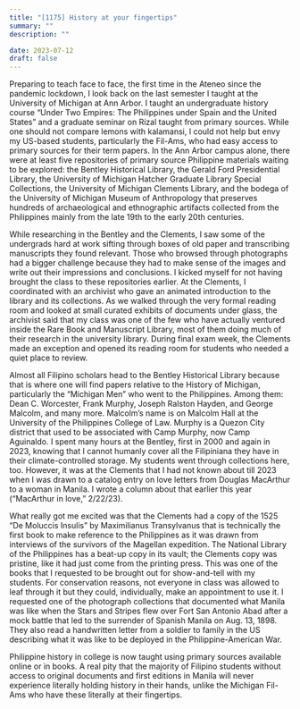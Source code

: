 ```yaml
---
title: "[1175] History at your fingertips"
summary: ""
description: ""

date: 2023-07-12
draft: false
---
```


Preparing to teach face to face, the first time in the Ateneo since the pandemic lockdown, I look back on the last semester I taught at the University of Michigan at Ann Arbor. I taught an undergraduate history course “Under Two Empires: The Philippines under Spain and the United States” and a graduate seminar on Rizal taught from primary sources. While one should not compare lemons with kalamansi, I could not help but envy my US-based students, particularly the Fil-Ams, who had easy access to primary sources for their term papers. In the Ann Arbor campus alone, there were at least five repositories of primary source Philippine materials waiting to be explored: the Bentley Historical Library, the Gerald Ford Presidential Library, the University of Michigan Hatcher Graduate Library Special Collections, the University of Michigan Clements Library, and the bodega of the University of Michigan Museum of Anthropology that preserves hundreds of archaeological and ethnographic artifacts collected from the Philippines mainly from the late 19th to the early 20th centuries.

While researching in the Bentley and the Clements, I saw some of the undergrads hard at work sifting through boxes of old paper and transcribing manuscripts they found relevant. Those who browsed through photographs had a bigger challenge because they had to make sense of the images and write out their impressions and conclusions. I kicked myself for not having brought the class to these repositories earlier. At the Clements, I coordinated with an archivist who gave an animated introduction to the library and its collections. As we walked through the very formal reading room and looked at small curated exhibits of documents under glass, the archivist said that my class was one of the few who have actually ventured inside the Rare Book and Manuscript Library, most of them doing much of their research in the university library. During final exam week, the Clements made an exception and opened its reading room for students who needed a quiet place to review.

Almost all Filipino scholars head to the Bentley Historical Library because that is where one will find papers relative to the History of Michigan, particularly the “Michigan Men” who went to the Philippines. Among them: Dean C. Worcester, Frank Murphy, Joseph Ralston Hayden, and George Malcolm, and many more. Malcolm’s name is on Malcolm Hall at the University of the Philippines College of Law. Murphy is a Quezon City district that used to be associated with Camp Murphy, now Camp Aguinaldo. I spent many hours at the Bentley, first in 2000 and again in 2023, knowing that I cannot humanly cover all the Filipiniana they have in their climate-controlled storage. My students went through collections here, too. However, it was at the Clements that I had not known about till 2023 when I was drawn to a catalog entry on love letters from Douglas MacArthur to a woman in Manila. I wrote a column about that earlier this year (“MacArthur in love,” 2/22/23).

What really got me excited was that the Clements had a copy of the 1525 “De Moluccis Insulis” by Maximilianus Transylvanus that is technically the first book to make reference to the Philippines as it was drawn from interviews of the survivors of the Magellan expedition. The National Library of the Philippines has a beat-up copy in its vault; the Clements copy was pristine, like it had just come from the printing press. This was one of the books that I requested to be brought out for show-and-tell with my students. For conservation reasons, not everyone in class was allowed to leaf through it but they could, individually, make an appointment to use it. I requested one of the photograph collections that documented what Manila was like when the Stars and Stripes flew over Fort San Antonio Abad after a mock battle that led to the surrender of Spanish Manila on Aug. 13, 1898. They also read a handwritten letter from a soldier to family in the US describing what it was like to be deployed in the Philippine-American War.

Philippine history in college is now taught using primary sources available online or in books. A real pity that the majority of Filipino students without access to original documents and first editions in Manila will never experience literally holding history in their hands, unlike the Michigan Fil-Ams who have these literally at their fingertips.
